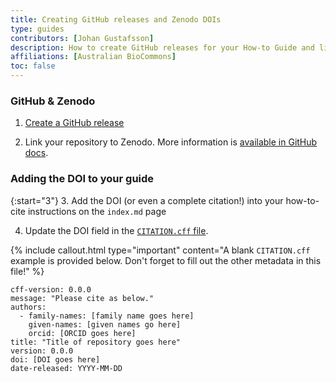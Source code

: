 ```yaml
---
title: Creating GitHub releases and Zenodo DOIs
type: guides
contributors: [Johan Gustafsson]
description: How to create GitHub releases for your How-to Guide and link this to Zenodo to generate digital object identifiers (DOIs).
affiliations: [Australian BioCommons]
toc: false
---
```



### GitHub & Zenodo

1. [Create a GitHub release](https://docs.github.com/en/repositories/releasing-projects-on-github/about-releases)

2. Link your repository to Zenodo. More information is [available in GitHub docs](https://docs.github.com/en/repositories/archiving-a-github-repository/referencing-and-citing-content). 


### Adding the DOI to your guide

{:start="3"}
3. Add the DOI (or even a complete citation!) into your how-to-cite instructions on the `index.md` page

4. Update the DOI field in the [`CITATION.cff` file](https://github.com/AustralianBioCommons/guide-template/blob/ef31713ddb011e3fed11ad36aacd993761f9d771/CITATION.cff). 

{% include callout.html type="important" content="A blank `CITATION.cff` example is provided below. Don't forget to fill out the other metadata in this file!" %} 

```
cff-version: 0.0.0
message: "Please cite as below."
authors:
  - family-names: [family name goes here]
    given-names: [given names go here]
    orcid: [ORCID goes here]
title: "Title of repository goes here"
version: 0.0.0
doi: [DOI goes here]
date-released: YYYY-MM-DD
```
